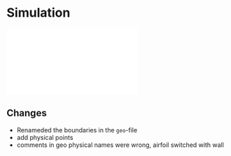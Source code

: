 # Simulation

![alt text](./result.pdf)

## Changes
- Renameded the boundaries in the `geo`-file
- add physical points
- comments in geo physical names were wrong, airfoil switched with wall
